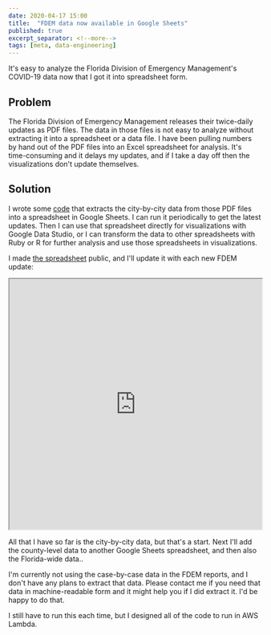 ```yaml
---
date: 2020-04-17 15:00
title:  "FDEM data now available in Google Sheets"
published: true
excerpt_separator: <!--more-->
tags: [meta, data-engineering]
---
```


It's easy to analyze the Florida Division of Emergency Management's COVID-19 data now that I got it into spreadsheet form.

<!--more-->

## Problem

The Florida Division of Emergency Management releases their twice-daily updates as PDF files.  The data in those files is not easy to analyze without extracting it into a spreadsheet or a data file.  I have been pulling numbers by hand out of the PDF files into an Excel spreadsheet for analysis.  It's time-consuming and it delays my updates, and if I take a day off then the visualizations don't update themselves.

## Solution

I wrote some [code](https://github.com/endymion/BeachCov2/tree/master/data) that extracts the city-by-city data from those PDF files into a spreadsheet in Google Sheets.  I can run it periodically to get the latest updates.  Then I can use that spreadsheet directly for visualizations with Google Data Studio, or I can transform the data to other spreadsheets with Ruby or R for further analysis and use those spreadsheets in visualizations.

I made [the spreadsheet](https://docs.google.com/spreadsheets/d/1us_aePT2_OQoc3iBXckrBAeYZb8j4bVAY_cr8t6V8r0/edit?usp=sharing) public, and I'll update it with each new FDEM update:

<iframe style="width:100%;" height="500px" src="https://docs.google.com/spreadsheets/d/e/2PACX-1vTs88ZRLrHIs9YQyzyhuONV7lQfpGB6Y0KhmkfkJNpnYkcGMW2jOSyjXSabu3iUYyVnI8-hWajTXES_/pubhtml?widget=true&amp;headers=false"></iframe>

All that I have so far is the city-by-city data, but that's a start.  Next I'll add the county-level data to another Google Sheets spreadsheet, and then also the Florida-wide data..

I'm currently not using the case-by-case data in the FDEM reports, and I don't have any plans to extract that data.  Please contact me if you need that data in machine-readable form and it might help you if I did extract it.  I'd be happy to do that.

I still have to run this each time, but I designed all of the code to run in AWS Lambda.
